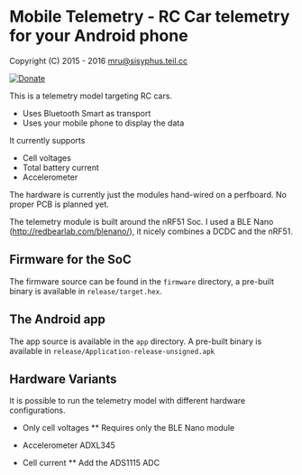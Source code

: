 
# Mobile Telemetry - RC Car telemetry for your Android phone

Copyright (C) 2015 - 2016 mru@sisyphus.teil.cc

[![Donate](https://www.paypalobjects.com/en_US/i/btn/btn_donate_SM.gif)](https://www.paypal.me/Muehlbauer)


This is a telemetry model targeting RC cars. 

* Uses Bluetooth Smart as transport
* Uses your mobile phone to display the data

It currently supports 

* Cell voltages
* Total battery current
* Accelerometer

The hardware is currently just the modules hand-wired on a perfboard. No proper PCB is planned yet. 





The telemetry module is built around the nRF51 Soc. I used a BLE Nano (http://redbearlab.com/blenano/), it nicely combines a DCDC and the nRF51.

## Firmware for the SoC

The firmware source can be found in the `firmware` directory, a pre-built binary is available in `release/target.hex`.

## The Android app

The app source is available in the `app` directory. A pre-built binary is available in `release/Application-release-unsigned.apk`


## Hardware Variants

It is possible to run the telemetry model with different hardware configurations.

* Only cell voltages
** Requires only the BLE Nano module

* Accelerometer ADXL345

* Cell current
** Add the ADS1115 ADC


